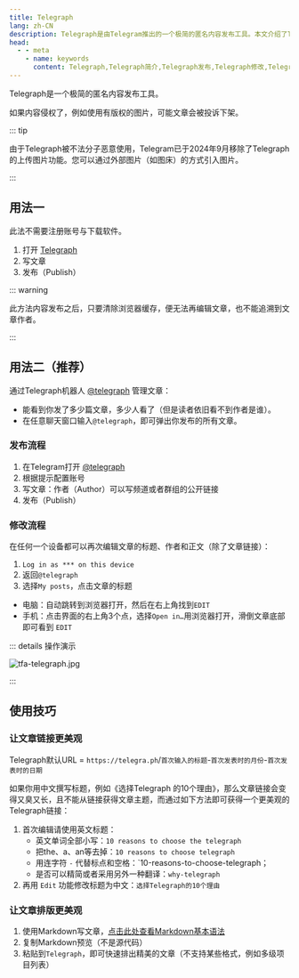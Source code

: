 ```yaml
---
title: Telegraph
lang: zh-CN
description: Telegraph是由Telegram推出的一个极简的匿名内容发布工具。本文介绍了Telegraph的几种使用方法，希望能够帮助到您。
head:
  - - meta
    - name: keywords
      content: Telegraph,Telegraph简介,Telegraph发布,Telegraph修改,Telegraph排版,Telegraph发布文章,Telegraph修改文章,Telegraph使用方法,Telegrah使用技巧,Telegram功能
---
```


Telegraph是一个极简的匿名内容发布工具。

如果内容侵权了，例如使用有版权的图片，可能文章会被投诉下架。

::: tip

由于Telegraph被不法分子恶意使用，Telegram已于2024年9月移除了Telegraph的上传图片功能。您可以通过外部图片（如图床）的方式引入图片。

:::

## 用法一

此法不需要注册账号与下载软件。

1. 打开 [Telegraph](https://telegra.ph/)
2. 写文章
3. 发布（Publish）

::: warning

此方法内容发布之后，只要清除浏览器缓存，便无法再编辑文章，也不能追溯到文章作者。

:::

## 用法二（推荐）

通过Telegraph机器人 [@telegraph](https://t.me/telegraph) 管理文章：

 - 能看到你发了多少篇文章，多少人看了（但是读者依旧看不到作者是谁）。
 - 在任意聊天窗口输入`@telegraph`，即可弹出你发布的所有文章。

### 发布流程

1. 在Telegram打开 [@telegraph](https://t.me/telegraph)
2. 根据提示配置账号
3. 写文章：作者（Author）可以写频道或者群组的公开链接
4. 发布（Publish）

### 修改流程

在任何一个设备都可以再次编辑文章的标题、作者和正文（除了文章链接）：

1. `Log in as *** on this device`
2. 返回`@telegraph`
3. 选择`My posts`，点击文章的标题

 - 电脑：自动跳转到浏览器打开，然后在右上角找到`EDIT`
 - 手机：点击界面的右上角3个点，选择`Open in…`用浏览器打开，滑倒文章底部即可看到 `EDIT`

::: details 操作演示

![tfa-telegraph.jpg](https://cdn.jsdelivr.net/gh/feijiqun/images/tfa/telegraph.jpg)

:::

## 使用技巧

### 让文章链接更美观

Telegraph默认URL = `https://telegra.ph`/`首次输入的标题`-`首次发表时的月份`-`首次发表时的日期`

如果你用中文撰写标题，例如《选择Telegraph 的10个理由》，那么文章链接会变得又臭又长，且不能从链接获得文章主题，而通过如下方法即可获得一个更美观的Telegraph链接：

1. 首次编辑请使用英文标题：
   - 英文单词全部小写：`10 reasons to choose the telegraph`
   - 把the、a、an等去掉：`10 reasons to choose telegraph`
   - 用连字符 `-` 代替标点和空格：`10-reasons-to-choose-telegraph；
   - 是否可以精简或者采用另外一种翻译：`why-telegraph`
2. 再用 `Edit` 功能修改标题为中文：`选择Telegraph的10个理由`

### 让文章排版更美观

1. 使用Markdown写文章，[点击此处查看Markdown基本语法](https://markdown.com.cn/basic-syntax/)
2. 复制Markdown预览（不是源代码）
3. 粘贴到`Telegraph`，即可快速排出精美的文章（不支持某些格式，例如多级项目列表）
